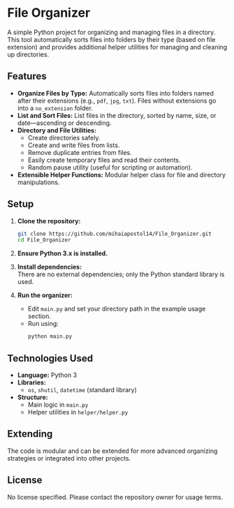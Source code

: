 # File Organizer

A simple Python project for organizing and managing files in a directory. This tool automatically sorts files into folders by their type (based on file extension) and provides additional helper utilities for managing and cleaning up directories.

## Features

- **Organize Files by Type:** Automatically sorts files into folders named after their extensions (e.g., `pdf`, `jpg`, `txt`). Files without extensions go into a `no_extension` folder.
- **List and Sort Files:** List files in the directory, sorted by name, size, or date—ascending or descending.
- **Directory and File Utilities:** 
  - Create directories safely.
  - Create and write files from lists.
  - Remove duplicate entries from files.
  - Easily create temporary files and read their contents.
  - Random pause utility (useful for scripting or automation).
- **Extensible Helper Functions:** Modular helper class for file and directory manipulations.

## Setup

1. **Clone the repository:**
   ```bash
   git clone https://github.com/mihaiapostol14/File_Organizer.git
   cd File_Organizer
   ```
2. **Ensure Python 3.x is installed.**

3. **Install dependencies:**  
   There are no external dependencies; only the Python standard library is used.

4. **Run the organizer:**
   - Edit `main.py` and set your directory path in the example usage section.
   - Run using:
     ```bash
     python main.py
     ```

## Technologies Used

- **Language:** Python 3
- **Libraries:** 
  - `os`, `shutil`, `datetime` (standard library)
- **Structure:** 
  - Main logic in `main.py`
  - Helper utilities in `helper/helper.py`

## Extending

The code is modular and can be extended for more advanced organizing strategies or integrated into other projects.

## License

No license specified. Please contact the repository owner for usage terms.